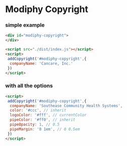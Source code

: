 # Modiphy Copyright
### simple example
```html
<div id="modiphy-copyright">
</div>

<script src="./dist/index.js"></script>
<script>
 addCopyright('#modiphy-copyright',{
  companyName: 'Cancare, Inc.'
 })
</script>
```

### with all the options
```html
<script>
 addCopyright('#modiphy-copyright',{
  companyName: 'Southease Community Health Systems',
  color: '#ccc', // inherit
  logoColor: '#fff', // currentColor
  pipeColor: '#ff0', // inherit
  pipeOpacity: 1, // 0.5
  pipeMargin: '0 1em', // 0 0.5em
 })
</script>
```
